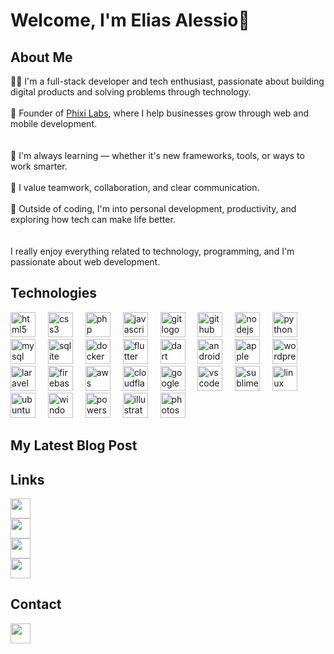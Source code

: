 # Welcome, I'm Elias Alessio👋

## About Me
👨‍💻 I'm a full-stack developer and tech enthusiast, passionate about building digital products and solving problems through technology.  
</br>
🚀 Founder of [Phixi Labs](https://phixilabs.com), where I help businesses grow through web and mobile development.  
</br></br>
🌱 I'm always learning — whether it's new frameworks, tools, or ways to work smarter.  
</br>
🤝 I value teamwork, collaboration, and clear communication.  
</br>
🧠 Outside of coding, I'm into personal development, productivity, and exploring how tech can make life better.  
</br></br>
I really enjoy  everything related to technology, programming, and I'm passionate about web development.  

## Technologies

<div align="left">
  <img src="https://skillicons.dev/icons?i=html" height="40" alt="html5 logo"  />
  <img width="12" />
  <img src="https://skillicons.dev/icons?i=css" height="40" alt="css3 logo"  />
  <img width="12" />
  <img src="https://skillicons.dev/icons?i=php" height="40" alt="php logo"  />
  <img width="12" />
  <img src="https://skillicons.dev/icons?i=js" height="40" alt="javascript logo"  />
  <img width="12" />
  <img src="https://skillicons.dev/icons?i=git" height="40" alt="git logo"  />
  <img width="12" />
  <img src="https://skillicons.dev/icons?i=github" height="40" alt="github logo"  />
  <img width="12" />
  <img src="https://skillicons.dev/icons?i=nodejs" height="40" alt="nodejs logo"  />
  <img width="12" />
  <img src="https://skillicons.dev/icons?i=python" height="40" alt="python logo"  />
  <img width="12" />
  <img src="https://skillicons.dev/icons?i=mysql" height="40" alt="mysql logo"  />
  <img width="12" />
  <img src="https://skillicons.dev/icons?i=sqlite" height="40" alt="sqlite logo"  />
  <img width="12" />
  <img src="https://skillicons.dev/icons?i=docker" height="40" alt="docker logo"  />
  <img width="12" />
  <img src="https://skillicons.dev/icons?i=flutter" height="40" alt="flutter logo"  />
  <img width="12" />
  <img src="https://skillicons.dev/icons?i=dart" height="40" alt="dart logo"  />
  <img width="12" />
  <img src="https://skillicons.dev/icons?i=androidstudio" height="40" alt="androidstudio logo"  />
  <img width="12" />
  <img src="https://skillicons.dev/icons?i=apple" height="40" alt="apple logo"  />
  <img width="12" />
  <img src="https://skillicons.dev/icons?i=wordpress" height="40" alt="wordpress logo"  />
  <img width="12" />
  <img src="https://skillicons.dev/icons?i=laravel" height="40" alt="laravel logo"  />
  <img width="12" />
  <img src="https://skillicons.dev/icons?i=firebase" height="40" alt="firebase logo"  />
  <img width="12" />
  <img src="https://skillicons.dev/icons?i=aws" height="40" alt="aws logo"  />
  <img width="12" />
  <img src="https://skillicons.dev/icons?i=cloudflare" height="40" alt="cloudflare logo"  />
  <img width="12" />
  <img src="https://skillicons.dev/icons?i=gcp" height="40" alt="googlecloud logo"  />
  <img width="12" />
  <img src="https://skillicons.dev/icons?i=vscode" height="40" alt="vscode logo"  />
  <img width="12" />
  <img src="https://skillicons.dev/icons?i=sublime" height="40" alt="sublimetext logo"  />
  <img width="12" />
  <img src="https://skillicons.dev/icons?i=linux" height="40" alt="linux logo"  />
  <img width="12" />
  <img src="https://skillicons.dev/icons?i=ubuntu" height="40" alt="ubuntu logo"  />
  <img width="12" />
  <img src="https://skillicons.dev/icons?i=windows" height="40" alt="windows logo"  />
  <img width="12" />
  <img src="https://skillicons.dev/icons?i=powershell" height="40" alt="powershell logo"  />
  <img width="12" />
  <img src="https://skillicons.dev/icons?i=illustrator" height="40" alt="illustrator logo"  />
  <img width="12" />
  <img src="https://skillicons.dev/icons?i=photoshop" height="40" alt="photoshop logo"  />
  <img width="12" />
</div>

## My Latest Blog Post
<!-- POSTS:START <li><a href='url'>📦 Tittle</a><p>📝 Content</p></li> POSTS:END -->

## Links
[<img src="https://cloud.phixilabs.com/storage/github/icon-web.svg" height="32" />](https://phixilabs.com/)  
[<img src="https://cloud.phixilabs.com/storage/github/icon-x.svg" height="32" />](https://x.com/phixilabs)  
[<img src="https://cloud.phixilabs.com/storage/github/icon-in.svg" height="32" />](https://www.linkedin.com/company/phixi-labs/)  
[<img src="https://cloud.phixilabs.com/storage/github/icon-ig.svg" height="32" />](https://www.instagram.com/phixilabs)

## Contact
[<img src="https://cloud.phixilabs.com/storage/github/icon-mail.svg" height="32" />](mailto:phixi.labs@gmail.com)
